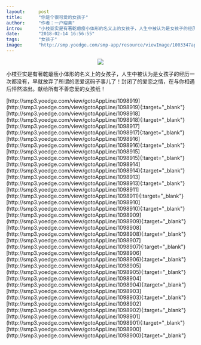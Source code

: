 ```yaml
---
layout:     post
title:      "你是个很可爱的女孩子"
author:     "作者：一户瑠美"
intro:      "小枝亚实是有著乾瘪瘦小体形的名义上的女孩子，人生中被认为是女孩子的经历一次都没有，早就放弃了所谓的恋爱这码子事儿了！封闭了的爱恋之情，在与你相遇后怦然溢出。献给所有不善恋爱的女孩纸！"
date:       "2018-02-14 16:56:55"
tags:       "女孩子"
image:      "http://smp.yoedge.com/smp-app/resource/viewImage/1003347appline.png"
---
```

<div style="text-align: center">
<p><img src="http://smp.yoedge.com/smp-app/resource/viewImage/1003347appline.png"/></p>
</div>
<p class="post-meta">
<span>小枝亚实是有著乾瘪瘦小体形的名义上的女孩子，人生中被认为是女孩子的经历一次都没有，早就放弃了所谓的恋爱这码子事儿了！封闭了的爱恋之情，在与你相遇后怦然溢出。献给所有不善恋爱的女孩纸！</span>
</p>
[http://smp3.yoedge.com/view/gotoAppLine/1098919](http://smp3.yoedge.com/view/gotoAppLine/1098919){:target="_blank"}
[http://smp3.yoedge.com/view/gotoAppLine/1098918](http://smp3.yoedge.com/view/gotoAppLine/1098918){:target="_blank"}
[http://smp3.yoedge.com/view/gotoAppLine/1098917](http://smp3.yoedge.com/view/gotoAppLine/1098917){:target="_blank"}
[http://smp3.yoedge.com/view/gotoAppLine/1098916](http://smp3.yoedge.com/view/gotoAppLine/1098916){:target="_blank"}
[http://smp3.yoedge.com/view/gotoAppLine/1098915](http://smp3.yoedge.com/view/gotoAppLine/1098915){:target="_blank"}
[http://smp3.yoedge.com/view/gotoAppLine/1098914](http://smp3.yoedge.com/view/gotoAppLine/1098914){:target="_blank"}
[http://smp3.yoedge.com/view/gotoAppLine/1098913](http://smp3.yoedge.com/view/gotoAppLine/1098913){:target="_blank"}
[http://smp3.yoedge.com/view/gotoAppLine/1098911](http://smp3.yoedge.com/view/gotoAppLine/1098911){:target="_blank"}
[http://smp3.yoedge.com/view/gotoAppLine/1098910](http://smp3.yoedge.com/view/gotoAppLine/1098910){:target="_blank"}
[http://smp3.yoedge.com/view/gotoAppLine/1098909](http://smp3.yoedge.com/view/gotoAppLine/1098909){:target="_blank"}
[http://smp3.yoedge.com/view/gotoAppLine/1098908](http://smp3.yoedge.com/view/gotoAppLine/1098908){:target="_blank"}
[http://smp3.yoedge.com/view/gotoAppLine/1098907](http://smp3.yoedge.com/view/gotoAppLine/1098907){:target="_blank"}
[http://smp3.yoedge.com/view/gotoAppLine/1098906](http://smp3.yoedge.com/view/gotoAppLine/1098906){:target="_blank"}
[http://smp3.yoedge.com/view/gotoAppLine/1098905](http://smp3.yoedge.com/view/gotoAppLine/1098905){:target="_blank"}
[http://smp3.yoedge.com/view/gotoAppLine/1098904](http://smp3.yoedge.com/view/gotoAppLine/1098904){:target="_blank"}
[http://smp3.yoedge.com/view/gotoAppLine/1098903](http://smp3.yoedge.com/view/gotoAppLine/1098903){:target="_blank"}
[http://smp3.yoedge.com/view/gotoAppLine/1098902](http://smp3.yoedge.com/view/gotoAppLine/1098902){:target="_blank"}
[http://smp3.yoedge.com/view/gotoAppLine/1098901](http://smp3.yoedge.com/view/gotoAppLine/1098901){:target="_blank"}
[http://smp3.yoedge.com/view/gotoAppLine/1098900](http://smp3.yoedge.com/view/gotoAppLine/1098900){:target="_blank"}


